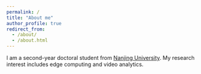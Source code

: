 ```yaml
---
permalink: /
title: "About me"
author_profile: true
redirect_from: 
  - /about/
  - /about.html
---
```


I am a second-year doctoral student from [Nanjing University](https://nju.edu.cn/).
My research interest includes edge computing and video analytics.
